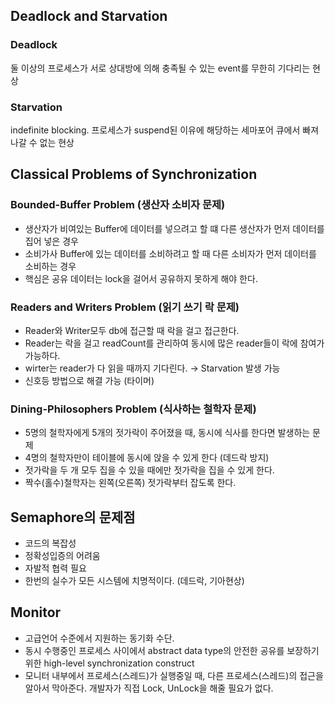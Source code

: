 ## Deadlock and Starvation

### Deadlock

둘 이상의 프로세스가 서로 상대방에 의해 충족될 수 있는 event를 무한히 기다리는 현상

### Starvation

indefinite blocking. 
프로세스가 suspend된 이유에 해당하는 세마포어 큐에서 빠져나갈 수 없는 현상 

## Classical Problems of Synchronization

### Bounded-Buffer  Problem (생산자 소비자 문제)

- 생산자가 비여있는 Buffer에 데이터를 넣으려고 할 떄 다른 생산자가 먼저 데이터를 집어 넣은 경우
- 소비가사 Buffer에 있는 데이터를 소비하려고 할 때 다른 소비자가 먼저 데이터를 소비하는 경우
- 핵심은 공유 데이터는 lock을 걸어서 공유하지 못하게 해야 한다.

### Readers and Writers Problem (읽기 쓰기 락 문제)

- Reader와 Writer모두 db에 접근할 때 락을 걸고 접근한다.
- Reader는 락을 걸고 readCount를 관리하여 동시에 많은 reader들이 락에 참여가 가능하다.
- wirter는 reader가 다 읽을 때까지 기다린다. → Starvation 발생 가능
- 신호등 방법으로 해결 가능 (타이머)

### Dining-Philosophers Problem (식사하는 철학자 문제)

- 5명의 철학자에게 5개의 젓가락이 주어졌을 때, 동시에 식사를 한다면 발생하는 문제
- 4명의 철학자만이 테이블에 동시에 앉을 수 있게 한다 (데드락 방지)
- 젓가락을 두 개 모두 집을 수 있을 때에만 젓가락을 집을 수 있게 한다.
- 짝수(홀수)철학자는 왼쪽(오른쪽) 젓가락부터 잡도록 한다.

## Semaphore의 문제점

- 코드의 복잡성
- 정확성입증의 어려움
- 자발적 협력 필요
- 한번의 실수가 모든 시스템에 치명적이다. (데드락, 기아현상)

## Monitor

- 고급언어 수준에서 지원하는 동기화 수단.
- 동시 수행중인 프로세스 사이에서 abstract data type의 안전한 공유를 보장하기 위한 high-level synchronization construct
- 모니터 내부에서 프로세스(스레드)가 실행중일 때, 다른 프로세스(스레드)의 접근을 알아서 막아준다. 
개발자가 직접 Lock, UnLock을 해줄 필요가 없다.
